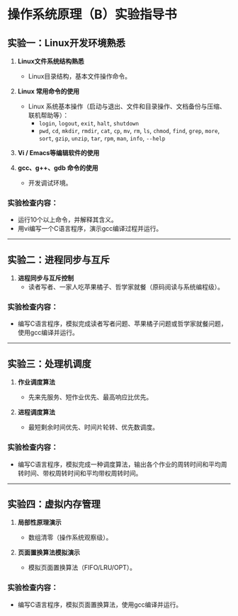 # 操作系统原理（B）实验指导书

## 实验一：Linux开发环境熟悉
1. **Linux文件系统结构熟悉**  
   - Linux目录结构，基本文件操作命令。

2. **Linux 常用命令的使用**  
   - Linux 系统基本操作（启动与退出、文件和目录操作、文档备份与压缩、联机帮助等）：
     - `login`, `logout`, `exit`, `halt`, `shutdown`
     - `pwd`, `cd`, `mkdir`, `rmdir`, `cat`, `cp`, `mv`, `rm`, `ls`, `chmod`, `find`, `grep`, `more`, `sort`, `gzip`, `unzip`, `tar`, `rpm`, `man`, `info`, `--help`

3. **Vi / Emacs等编辑软件的使用**

4. **gcc、g++、gdb 命令的使用**  
   - 开发调试环境。

### 实验检查内容：
- 运行10个以上命令，并解释其含义。
- 用vi编写一个C语言程序，演示gcc编译过程并运行。

---

## 实验二：进程同步与互斥
1. **进程同步与互斥控制**  
   - 读者写者、一家人吃苹果橘子、哲学家就餐（原码阅读与系统编程级）。

### 实验检查内容：
- 编写C语言程序，模拟完成读者写者问题、苹果橘子问题或哲学家就餐问题，使用gcc编译并运行。

---

## 实验三：处理机调度
1. **作业调度算法**  
   - 先来先服务、短作业优先、最高响应比优先。

2. **进程调度算法**  
   - 最短剩余时间优先、时间片轮转、优先数调度。

### 实验检查内容：
- 编写C语言程序，模拟完成一种调度算法，输出各个作业的周转时间和平均周转时间、带权周转时间和平均带权周转时间。

---

## 实验四：虚拟内存管理
1. **局部性原理演示**  
   - 数组清零（操作系统观察级）。

2. **页面置换算法模拟演示**  
   - 模拟页面置换算法（FIFO/LRU/OPT）。

### 实验检查内容：
- 编写C语言程序，模拟页面置换算法，使用gcc编译并运行。
